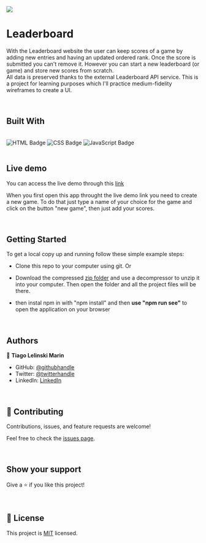 ![](https://img.shields.io/badge/Microverse-blueviolet)

# Leaderboard
With the Leaderboard website the user can keep scores of a game by adding new entries and having an updated ordered rank. Once the score is submitted you can't remove it. However you can start a new leaderboard (or game) and store new scores from scratch. 
<br>
All data is preserved thanks to the external Leaderboard API service. This is a project for learning purposes which I'll practice medium-fidelity wireframes to create a UI.

<br>

## Built With

<br>
<img alt="HTML Badge" src="https://img.shields.io/badge/html5%20-%23E34F26.svg?&style=for-the-badge&logo=html5&logoColor=white">
<img alt="CSS Badge" src="https://img.shields.io/badge/css3%20-%231572B6.svg?&style=for-the-badge&logo=css3&logoColor=white">
<img alt="JavaScript Badge" src="https://img.shields.io/badge/javascript%20-%23323330.svg?&style=for-the-badge&logo=javascript&logoColor=%23F7DF1E">
<br>
<br>

## Live demo
You can access the live demo through this [link](https://tiagomarin.github.io/Leaderboard/)

When you first open this app throught the live demo link you need to create a new game. To do that just type a name of your choice for the game and click on the button "new game", then just add your scores.

<br>

## Getting Started

To get a local copy up and running follow these simple example steps:

- Clone this repo to your computer using git.
Or
- Download the compressed [zip folder](https://github.com/tiagomarin/Leaderboard/archive/refs/heads/dev.zip) and use a decompressor to unzip it into your computer. Then open the folder and all the project files will be there.

- then instal npm in with "npm install" and then **use "npm run see"** to open the application on your browser

<br>

## Authors

👤 **Tiago Lelinski Marin**

- GitHub: [@githubhandle](https://github.com/Tiago-Lelinski-Marin)
- Twitter: [@twitterhandle](https://twitter.com/LelinskiMarin)
- LinkedIn: [LinkedIn](https://www.linkedin.com/in/tiago-lelinski-marin/)

<br>


## 🤝 Contributing

Contributions, issues, and feature requests are welcome!

Feel free to check the [issues page](../../issues/).

<br>

## Show your support

Give a ⭐️ if you like this project!

<br>

## 📝 License

This project is [MIT](./MIT.md) licensed.
